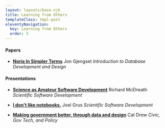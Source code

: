 ```yaml
---
layout: layouts/base.njk
title: Learning from Others
templateClass: tmpl-post
eleventyNavigation:
  key: Learning from Others
  order: 3
---
```


#### Papers
* [**Noria In Simpler Terms**](https://jon.thesquareplanet.com/noria-in-simpler-terms.pdf)
    Jon Gjengset
    _Introduction to Database Development and Design_

#### Presentations
* [**Science as Amateur Software Development**](https://youtu.be/zwRdO9_GGhY)
    Richard McElreath
    _Scientific Software Development_

* [**I don't like notebooks.**](https://youtu.be/7jiPeIFXb6U)
    Joel Grus
    _Scientific Software Development_

* [**Making government better, through data and design**](https://youtu.be/MB9R_HxTui0)
    Cat Drew
    _Civic, Gov Tech, and Policy_

